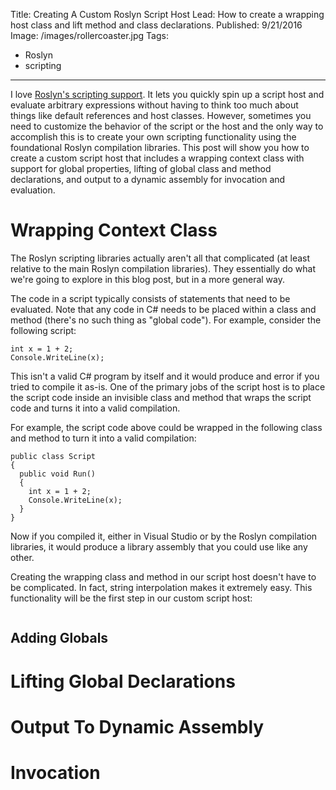 Title: Creating A Custom Roslyn Script Host
Lead: How to create a wrapping host class and lift method and class declarations.
Published: 9/21/2016
Image: /images/rollercoaster.jpg
Tags:
- Roslyn
- scripting
---
I love [Roslyn's scripting support](https://github.com/dotnet/roslyn/wiki/Scripting-API-Samples). It lets you quickly spin up a script host and evaluate arbitrary expressions without having to think too much about things like default references and host classes. However, sometimes you need to customize the behavior of the script or the host and the only way to accomplish this is to create your own scripting functionality using the foundational Roslyn compilation libraries. This post will show you how to create a custom script host that includes a wrapping context class with support for global properties, lifting of global class and method declarations, and output to a dynamic assembly for invocation and evaluation.


# Wrapping Context Class

The Roslyn scripting libraries actually aren't all that complicated (at least relative to the main Roslyn compilation libraries). They essentially do what we're going to explore in this blog post, but in a more general way.

The code in a script typically consists of statements that need to be evaluated. Note that any code in C# needs to be placed within a class and method (there's no such thing as "global code"). For example, consider the following script:

```
int x = 1 + 2;
Console.WriteLine(x);
```

This isn't a valid C# program by itself and it would produce and error if you tried to compile it as-is. One of the primary jobs of the script host is to place the script code inside an invisible class and method that wraps the script code and turns it into a valid compilation.

For example, the script code above could be wrapped in the following class and method to turn it into a valid compilation:

```
public class Script
{
  public void Run()
  {
    int x = 1 + 2;
    Console.WriteLine(x);
  }
}
```

Now if you compiled it, either in Visual Studio or by the Roslyn compilation libraries, it would produce a library assembly that you could use like any other.

Creating the wrapping class and method in our script host doesn't have to be complicated. In fact, string interpolation makes it extremely easy. This functionality will be the first step in our custom script host:

```

```

## Adding Globals

# Lifting Global Declarations

# Output To Dynamic Assembly

# Invocation